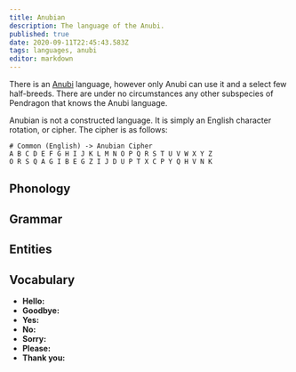 ```yaml
---
title: Anubian
description: The language of the Anubi.
published: true
date: 2020-09-11T22:45:43.583Z
tags: languages, anubi
editor: markdown
---
```


There is an [Anubi](/species/anubi) language, however only Anubi can use it and a select few half-breeds. There are under no circumstances any other subspecies of Pendragon that knows the Anubi language.

Anubian is not a constructed language. It is simply an English character rotation, or cipher. The cipher is as follows:

```
# Common (English) -> Anubian Cipher
A B C D E F G H I J K L M N O P Q R S T U V W X Y Z
O R S Q A G I B E G Z I J D U P T X C P Y Q H V N K
```

## Phonology

## Grammar

## Entities

## Vocabulary

- **Hello:** 
- **Goodbye:** 
- **Yes:** 
- **No:** 
- **Sorry:** 
- **Please:** 
- **Thank you:** 